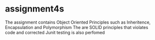 # assignment4s
The assignment contains Object Oriented Principles such as Inheritence, Encapsulation and Polymorphism
The are SOLID principles that violates code and corrected 
Junit testing is also perfomed 
